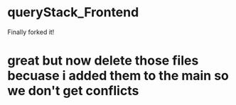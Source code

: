 # queryStack_Frontend
Finally forked it!
# great but now delete those files becuase i added them to the main so we don't get conflicts
